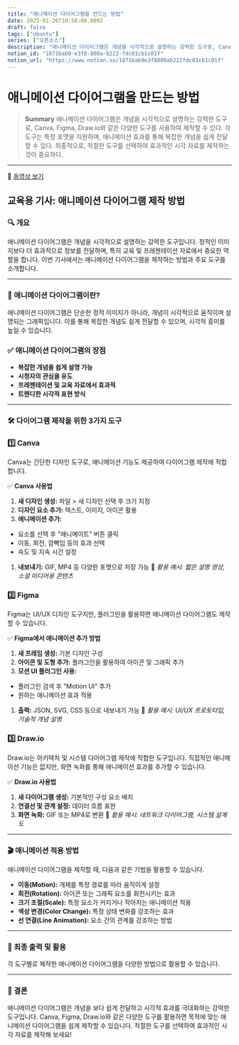 ```yaml
---
title: "애니메이션 다이어그램을 만드는 방법"
date: 2025-01-26T10:58:00.000Z
draft: false
tags: ["ubuntu"]
series: ["오픈소스"]
description: "애니메이션 다이어그램은 개념을 시각적으로 설명하는 강력한 도구로, Canva, Figma, Draw.io와 같은 다양한 도구를 사용하여 제작할 수 있다. 각 도구는 특정 포맷을 지원하며, 애니메이션 효과를 통해 복잡한 개념을 쉽게 전달할 수 있다. 최종적으로, 적절한 도구를 선택하여 효과적인 시각 자료를 제작하는 것이 중요하다."
notion_id: "1871bab9-e3f8-800a-b222-fdc01cb1c01f"
notion_url: "https://www.notion.so/1871bab9e3f8800ab222fdc01cb1c01f"
---
```


# 애니메이션 다이어그램을 만드는 방법

> **Summary**
> 애니메이션 다이어그램은 개념을 시각적으로 설명하는 강력한 도구로, Canva, Figma, Draw.io와 같은 다양한 도구를 사용하여 제작할 수 있다. 각 도구는 특정 포맷을 지원하며, 애니메이션 효과를 통해 복잡한 개념을 쉽게 전달할 수 있다. 최종적으로, 적절한 도구를 선택하여 효과적인 시각 자료를 제작하는 것이 중요하다.

---

🎥 [동영상 보기](https://youtu.be/JRwTCKjc37o?si=8p99eToEy6TnXVBI)

## 교육용 기사: 애니메이션 다이어그램 제작 방법

### 🔍 개요

애니메이션 다이어그램은 개념을 시각적으로 설명하는 강력한 도구입니다. 정적인 이미지보다 더 효과적으로 정보를 전달하며, 특히 교육 및 프레젠테이션 자료에서 중요한 역할을 합니다. 이번 기사에서는 애니메이션 다이어그램을 제작하는 방법과 주요 도구를 소개합니다.

---

### 🎥 애니메이션 다이어그램이란?

애니메이션 다이어그램은 단순한 정적 이미지가 아니라, 개념이 시각적으로 움직이며 설명되는 그래픽입니다. 이를 통해 복잡한 개념도 쉽게 전달할 수 있으며, 시각적 흥미를 높일 수 있습니다.

### ✅ 애니메이션 다이어그램의 장점

- **복잡한 개념을 쉽게 설명 가능**
- **시청자의 관심을 유도**
- **프레젠테이션 및 교육 자료에서 효과적**
- **트렌디한 시각적 표현 방식**
---

### 🛠️ 다이어그램 제작을 위한 3가지 도구

### **1️⃣ Canva**

Canva는 간단한 디자인 도구로, 애니메이션 기능도 제공하여 다이어그램 제작에 적합합니다.

✅ **Canva 사용법**

1. **새 디자인 생성:** 파일 > 새 디자인 선택 후 크기 지정
1. **디자인 요소 추가:** 텍스트, 이미지, 아이콘 활용
1. **애니메이션 추가:**
  - 요소를 선택 후 "애니메이트" 버튼 클릭
  - 이동, 회전, 깜빡임 등의 효과 선택
  - 속도 및 지속 시간 설정
1. **내보내기:** GIF, MP4 등 다양한 포맷으로 저장 가능
🔹 *활용 예시: 짧은 설명 영상, 소셜 미디어용 콘텐츠*

### **2️⃣ Figma**

Figma는 UI/UX 디자인 도구지만, 플러그인을 활용하면 애니메이션 다이어그램도 제작할 수 있습니다.

✅ **Figma에서 애니메이션 추가 방법**

1. **새 프레임 생성:** 기본 디자인 구성
1. **아이콘 및 도형 추가:** 플러그인을 활용하여 아이콘 및 그래픽 추가
1. **모션 UI 플러그인 사용:**
  - 플러그인 검색 후 "Motion UI" 추가
  - 원하는 애니메이션 효과 적용
1. **출력:** JSON, SVG, CSS 등으로 내보내기 가능
🔹 *활용 예시: UI/UX 프로토타입, 기술적 개념 설명*

### **3️⃣ Draw.io**

Draw.io는 아키텍처 및 시스템 다이어그램 제작에 적합한 도구입니다. 직접적인 애니메이션 기능은 없지만, 화면 녹화를 통해 애니메이션 효과를 추가할 수 있습니다.

✅ **Draw.io 사용법**

1. **새 다이어그램 생성:** 기본적인 구성 요소 배치
1. **연결선 및 관계 설정:** 데이터 흐름 표현
1. **화면 녹화:** GIF 또는 MP4로 변환
🔹 *활용 예시: 네트워크 다이어그램, 시스템 설계도*

---

### 🎬 애니메이션 적용 방법

애니메이션 다이어그램을 제작할 때, 다음과 같은 기법을 활용할 수 있습니다.

- **이동(Motion):** 개체를 특정 경로를 따라 움직이게 설정
- **회전(Rotation):** 아이콘 또는 그래픽 요소를 회전시키는 효과
- **크기 조절(Scale):** 특정 요소가 커지거나 작아지는 애니메이션 적용
- **색상 변경(Color Change):** 특정 상태 변화를 강조하는 효과
- **선 연결(Line Animation):** 요소 간의 관계를 강조하는 방법
---

### 📩 최종 출력 및 활용

각 도구별로 제작한 애니메이션 다이어그램을 다양한 방법으로 활용할 수 있습니다.

---

### 🚀 결론

애니메이션 다이어그램은 개념을 보다 쉽게 전달하고 시각적 효과를 극대화하는 강력한 도구입니다. Canva, Figma, Draw.io와 같은 다양한 도구를 활용하면 목적에 맞는 애니메이션 다이어그램을 쉽게 제작할 수 있습니다. 적절한 도구를 선택하여 효과적인 시각 자료를 제작해 보세요!


